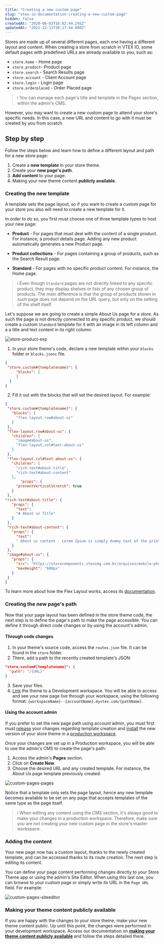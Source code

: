 ```yaml
---
title: "Creating a new custom page"
slug: "vtex-io-documentation-creating-a-new-custom-page"
hidden: false
createdAt: "2020-06-03T16:02:44.295Z"
updatedAt: "2022-12-13T20:17:44.080Z"
---
```


Stores are made up of several different pages, each one having a different layout and content. When creating a store from scratch in VTEX IO, some default pages with predefined URLs are already available to you, such as:

- `store.home` - Home page
- `store.product`- Product page
- `store.search` - Search Results page
- `store.account` - Client Account page
- `store.login` - Login page
- `store.orderplaced` - Order Placed page

> ℹ️ You can manage each page's title and template in the Pages section, within the admin's CMS.

However, you may want to create a new custom page to attend your store's specific needs. In this case, a new URL and content to go with it must be created by you from scratch.

## Step by step

Follow the steps below and learn how to define a different layout and path for a new store page:

1. Create a **new template** in your store theme.
2. Create your **new page's path**.
3. **Add content** to your page.
4. Making your new theme content **publicly available**.

### Creating the new template

A template sets the page layout, so if you want to create a custom page for your store you also will need to create a new template for it.

In order to do so, you first must choose one of three template types to host your new page:

- **Product** - For pages that must deal with the content of a single product. For instance, a product details page. Adding any new product automatically generates a new Product page.

- **Product collections** - For pages containing a group of products, such as the Search Result page.

- **Standard** - For pages with no specific product content. For instance, the Home page.

> ℹ️ Even though `Standard` pages are not directly linked to any specific product, they may display shelves or lists of any chosen group of products. The main difference is that the group of products shown in such page does not depend on the URL query, but only on the setting of the shelf itself.

Let's suppose we are going to create a simple About Us page for a store. As such the page is not directly connected to any specific product, we should create a custom `Standard` template for it with an image in its left column and a a title and text content in its right column:

![store-product-exp](https://cdn.jsdelivr.net/gh/vtexdocs/dev-portal-content@main/images/vtex-io-documentation-creating-a-new-custom-page-0.png)

1. In your store theme's code, declare a new template within your `blocks` folder or `blocks.jsonc` file.

```json
{
 "store.custom#{templatename}": {
     "blocks": [  
     ]
  }
}
```

2. Fill it out with the blocks that will set the desired layout. For example:

```json
{
 "store.custom#{templatename}": {
   "blocks": [
     "flex-layout.row#about-us"
   ]
 },
 "flex-layout.row#about-us": {
   "children": [
     "image#about-us",
     "flex-layout.col#text-about-us"
   ]
 },
 "flex-layout.col#text-about-us": {
   "children": [
     "rich-text#about-title",
     "rich-text#about-content"
   ],
       "props": {
     "preventVerticalStretch": true
   }
 },
"rich-text#about-title": {
   "props": {
     "text":
     "# About us Title"
   }
 },
 "rich-text#about-content": {
   "props": {
     "text":
     " About us content - Lorem Ipsum is simply dummy text of the printing and typesetting industry. Lorem Ipsum has been the industry's standard dummy text ever since the 1500s, when an unknown printer took a galley of type and scrambled it to make a type specimen book. It has survived not only five centuries, but also the leap into electronic typesetting, remaining essentially unchanged. It was popularised in the 1960s with the release of Letraset sheets containing Lorem Ipsum passages, and more recently with desktop publishing software like Aldus PageMaker including versions of Lorem Ipsum"
   }
 },
 "image#about-us": {
   "props": {
     "src": "https://storecomponents.vteximg.com.br/arquivos/mobile-phone.png",
     "maxHeight": "600px"
   }
 }
}
```

To learn more about how the Flex Layout works, access its [documentation](https://developers.vtex.com/docs/guides/vtex-io-documentation-using-flex-layout).

### Creating the new page's path

Now that your page layout has been defined in the store theme code, the next step is to define the page's path to make the page accessible. You can define it through direct code changes or by using the account's admin.

#### Through code changes

1. In your theme's source code, access the `routes.json` file. It can be found in the `store` folder.
2. There, add a path to the recently created template's JSON:

```json
"store.custom#{templatename}": {
  "path": "/{URL}"
}
```

3. Save your files.
4. [Link](https://developers.vtex.com/docs/guides/vtex-io-documentation-linking-an-app/) the theme to a Development workspace. You will be able to access and see your new page live through your workspace, using the following format: `{workspaceName}--{accountName}.myvtex.com/{pathName}`.

#### Using the account admin

If you prefer to set the new page path using account admin, you must first must [release](https://developers.vtex.com/docs/guides/vtex-io-documentation-releasing-a-new-app-version) your changes regarding template creation and [install](https://developers.vtex.com/docs/guides/vtex-io-documentation-installing-an-app) the new version of your store theme in a [production workspace](https://developers.vtex.com/docs/guides/vtex-io-documentation-creating-a-production-workspace).

Once your changes are set up in a Production workspace, you will be able to use the admin's CMS to create the page's path:

1. Access the admin's **Pages** section.
2. Click on **Create New**.
3. Choose the desired URL and any created template. For instance, the About Us page template previously created:

![custom-pages-pages](https://cdn.jsdelivr.net/gh/vtexdocs/dev-portal-content@main/images/vtex-io-documentation-creating-a-new-custom-page-1.png)

Notice that a template only sets the page layout, hence any new template becomes available to be set on any page that accepts templates of the same type as the page itself.

> ℹ️ When editing any content using the CMS section, it's always good to make your changes in a production workspace. Therefore, make sure you are not creating your new custom page in the store's master workspace.

### Adding the content

Your new page now has a custom layout, thanks to the newly created template, and can be accessed thanks to its route creation. The next step is editing its content.

You can define your page content performing changes directly to your Store Theme app or using the admin's Site Editor. When using this last one, you can browse to your custom page or simply write its URL in the `Page URL` field. For example:

![custom-pages-siteeditor](https://cdn.jsdelivr.net/gh/vtexdocs/dev-portal-content@main/images/vtex-io-documentation-creating-a-new-custom-page-2.png)

### Making your theme content publicly available

If you are happy with the changes to your store theme, make your new theme content public. Up until this point, the changes were performed in your development workspace. Access our documentation on [**making your theme content publicly available**](https://developers.vtex.com/docs/guides/vtex-io-documentation-making-your-theme-content-public/) and follow the steps detailed there.
